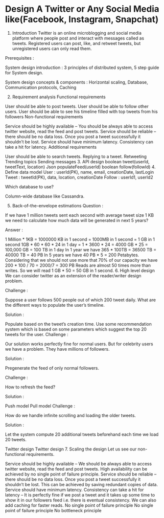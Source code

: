 # Design A Twitter or Any Social Media like(Facebook, Instagram, Snapchat)

1. Introduction
Twitter is an online microblogging and social media platform where people post and interact with messages called as tweets. Registered users can post, like, and retweet tweets, but unregistered users can only read them.

Prerequisites :

System design introduction : 3 principles of distributed system, 5 step guide for System design.

System design concepts & components : Horizontal scaling, Database, Communication protocols, Caching

2. Requirement analysis 
Functional requirements

User should be able to post tweets.
User should be able to follow other users.
User should be able to see his timeline filled with top tweets from his followers
Non-functional requirements

Service should be highly available – You should be always able to access twitter website, read the feed and post tweets.
Service should be reliable – there should be no data loss. Once you post a tweet successfully it shouldn’t be lost.
Service should have minimum latency. Consistency can take a hit for latency.
Additional requirements

User should be able to search tweets.
Replying to a tweet.
Retweeting
Trending topics
Sending messages
3. API design
 boolean tweet(userId, tweetText, location)
 Json populateFeed(userId)
 boolean follow(followId)
4. Define data model
User : userId(PK), name, email, creationDate, lastLogin
Tweet : tweetId(PK), data, location, creationDate
Follow : userId1, userId2

Which database to use?

Column-wide database like Cassandra.

5. Back-of-the-envelope estimations
Question :

If we have 1 million tweets sent each second with average tweet size 1 KB we need to calculate how much data will be generated in next 5 years?

Answer :

1 Million * 1KB = 1000000 KB in 1 second = 1000MB in 1 second = 1 GB in 1 second
1GB * 60 * 60 * 24 in 1 day = 1 * 3600 * 24 = 4000 GB * 25 = 100,000 GB = 100 TB in 1 day
In 1 year we have 365 * 100TB = 36500 TB = 40000 TB = 40 PB
In 5 years we have 40 PB * 5 = 200 Petabytes.
Considering that we should not use more that 70% of our capacity we have 200 * 100 / 70 = 2000/7 = 300 PB
Reads are almost 50 times more than writes. So we will read 1 GB * 50 = 50 GB in 1 second.
6. High level design
We can consider twitter as an extension of the reader/writer design problem.

Challenge :

Suppose a user follows 500 people out of which 200 tweet daily. What are the different ways to populate the user’s timeline.

Solution :

Populate based on the tweet’s creation time.
Use some recommendation system which is based on some parameters which suggest the top 20 tweets for the user.
Challenge :

Our solution works perfectly fine for normal users. But for celebrity users we have a problem. They have millions of followers.

Solution :

Pregenerate the feed of only normal followers.

Challenge :

How to refresh the feed?

Solution :

Push model
Pull model
Challenge :

How do we handle infinite scrolling and loading the older tweets.

Solution :

Let the system compute 20 additional tweets beforehand each time we load 20 tweets.

Twitter design
Twitter design
7. Scaling the design
Let us see our non-functional requirements.

Service should be highly available – We should be always able to access twitter website, read the feed and post tweets. High availability can be achieved by no single point of failure principle.
Service should be reliable – there should be no data loss. Once you post a tweet successfully it shouldn’t be lost. This can be achieved by saving redundant copies of data.
Service should have minimum latency. Consistency can take a hit for latency – It is perfectly fine if we post a tweet and it takes up some time to show it in our followers feed i.e. there is eventual consistency. We can also add caching for faster reads.
No single point of failure principle
No single point of failure principle
No bottleneck principle
